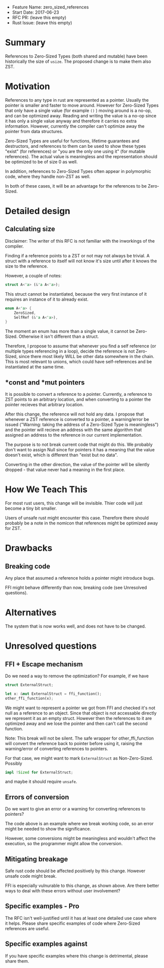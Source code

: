 - Feature Name: zero_sized_references
- Start Date: 2017-06-23
- RFC PR: (leave this empty)
- Rust Issue: (leave this empty)

# Summary
[summary]: #summary

References to Zero-Sized Types (both shared and mutable) have been historically the size of `usize`.
The proposed change is to make them also ZST.

# Motivation
[motivation]: #motivation

References to any type in rust are represented as a pointer. Usually the pointer is smaller and faster to move around.
However for Zero-Sized Types that only have a single value (for example `()` ) moving around is a no-op, and can be optimized away.
Reading and writing the value is a no-op since it has only a single value anyway and therefore it carries no extra information.
However, currently the compiler can't optimize away the pointer from data structures.

Zero-Sized Types are useful for functions, lifetime guarantees and destructors,
and references to them can be used to show these types "exist" (for references) or "you are the only one using it" (for mutable references).
The actual value is meaningless and the representation should be optimized to be of size 0 as well.

In addition, references to Zero-Sized Types often appear in polymorphic code, where they handle non-ZST as well.

In both of these cases, it will be an advantage for the references to be Zero-Sized.

# Detailed design
[design]: #detailed-design

## Calculating size
[calculating-size]: #calculating-size

Disclaimer: The writer of this RFC is not familiar with the inworkings of the compiler.


Finding if a reference points to a ZST or not may not always be trivial.
A struct with a reference to itself will not know it's size until after it knows the size to the reference.

However, a couple of notes:

```rust
struct A<'a> (&'a A<'a>);
```
This struct cannot be instantiated, because the very first instance of it requires an instance of it to already exist.

```rust
enum A<'a> {
    ZeroSized,
    SelfRef (&'a A<'a>),
}
```
The moment an enum has more than a single value, it cannot be Zero-Sized. Otherwise it isn't different than a struct.

Therefore, I propose to assume that whenever you find a self reference (or multiple types referencing in a loop),
decide the reference is not Zero-Sized, since there most likely WILL be other data somewhere in the chain.
This is most relevant to unions, which could have self-references and be instantiated at the same time.

## *const and *mut pointers
[pointers]: #pointers

It is possible to convert a reference to a pointer. Currently, a reference to ZST points to an arbitrary location,
and when converting to a pointer the pointer recieves that arbitrary location.

After this change, the reference will not hold any data. I propose that whenever a ZST reference is converted to a pointer,
a warning/error be issued ("Warning: taking the address of a Zero-Sized Type is meaningless") and the pointer will recieve an address
with the same algorithm that assigned an address to the reference in our current implementation.

The purpose is to not break current code that might do this. We probably don't want to assign Null since for pointers it has
a meaning that the value doesn't exist, which is different than "exist but no data".

Converting in the other direction, the value of the pointer will be silently dropped - that value never had a meaning in the first place.

# How We Teach This
[how-we-teach-this]: #how-we-teach-this

For most rust users, this change will be invisible. Thier code will just become a tiny bit smaller.

Users of unsafe rust might encounter this case. Therefore there should probably be a note in the nomicon that references might be optimized away for ZST.

# Drawbacks
[drawbacks]: #drawbacks

## Breaking code

Any place that assumed a reference holds a pointer might introduce bugs.

FFI might behave differently than now, breaking code (see Unresolved questions).

# Alternatives
[alternatives]: #alternatives

The system that is now works well, and does not have to be changed.

# Unresolved questions
[unresolved]: #unresolved-questions

## FFI + Escape mechanism

Do we need a way to remove the optimization? For example, if we have
```rust
struct ExternalStruct;

let x: &mut ExternalStruct = ffi_function();
other_ffi_function(x);
```
We might want to represent a pointer we got from FFI and checked it's not null as a reference to an object.
Since that object is not accessable directly we represent it as an empty struct.
However then the references to it are optimized away and we lose the pointer and then can't call the second function.

Note: This break will not be silent. The safe wrapper for other_ffi_function will convert the reference back to pointer before
using it, raising the warning/error of converting references to pointers.

For that case, we might want to mark `ExternalStruct` as Non-Zero-Sized. Possibly
```rust
impl !Sized for ExternalStruct;
```
and maybe it should require `unsafe`.

## Errors of conversion

Do we want to give an error or a warning for converting references to pointers?

The code above is an example where we break working code, so an error might be needed to show the significance.

However, some conversions might be meaningless and wouldn't affect the execution, so the programmer might allow the conversion.

## Mitigating breakage

Safe rust code should be affected positively by this change. However unsafe code might break.

FFI is especially vulnurable to this change, as shown above.
Are there better ways to deal with these errors without user involvement?

## Specific examples - Pro

The RFC isn't well-justified until it has at least one detailed use case where it helps.
Please share specific examples of code where Zero-Sized references are useful.

## Specific examples against

If you have specific examples where this change is detrimental, please share them.
